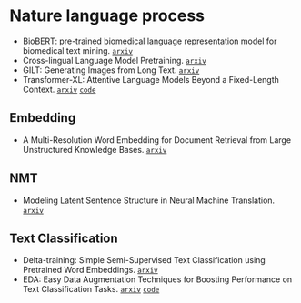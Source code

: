 # Nature language process

- BioBERT: pre-trained biomedical language representation model for biomedical text mining. [`arxiv`](https://arxiv.org/abs/1901.08746)
- Cross-lingual Language Model Pretraining. [`arxiv`](https://arxiv.org/abs/1901.07291)
- GILT: Generating Images from Long Text. [`arxiv`](https://arxiv.org/abs/1901.02404)
- Transformer-XL: Attentive Language Models Beyond a Fixed-Length Context. [`arxiv`](https://arxiv.org/abs/1901.02860) [`code`](https://github.com/kimiyoung/transformer-xl)

## Embedding

- A Multi-Resolution Word Embedding for Document Retrieval from Large Unstructured Knowledge Bases. [`arxiv`](https://arxiv.org/abs/1902.00663)

## NMT

- Modeling Latent Sentence Structure in Neural Machine Translation. [`arxiv`](https://arxiv.org/abs/1901.06436)

## Text Classification

- Delta-training: Simple Semi-Supervised Text Classification using Pretrained Word Embeddings. [`arxiv`](https://arxiv.org/abs/1901.07651)
- EDA: Easy Data Augmentation Techniques for Boosting Performance on Text Classification Tasks. [`arxiv`](https://arxiv.org/abs/1901.11196) [`code`](https://github.com/jasonwei20/eda_nlp)
